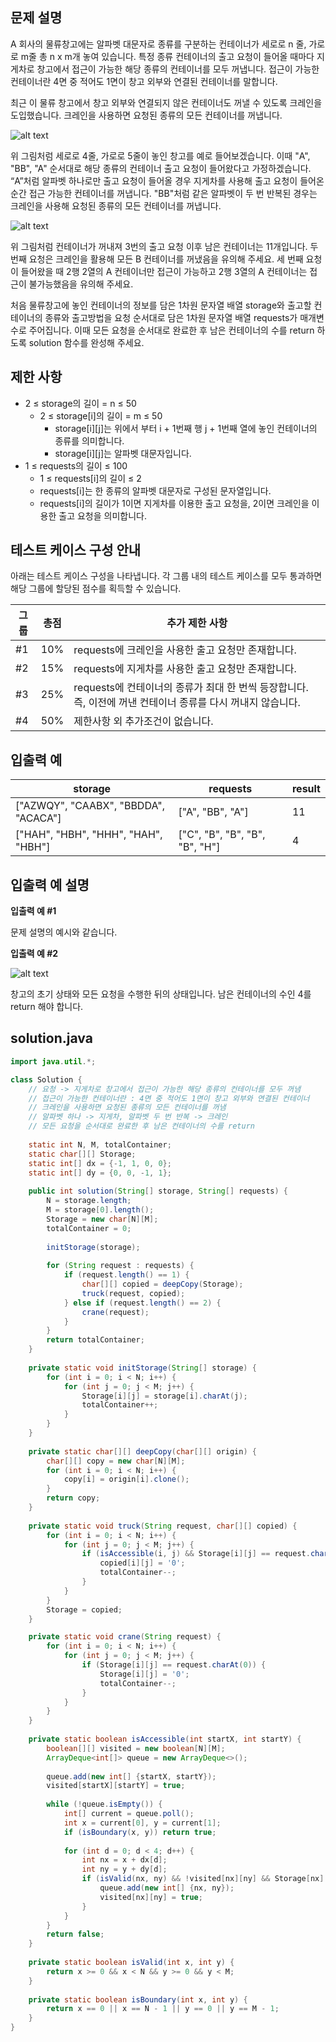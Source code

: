 ## 문제 설명
A 회사의 물류창고에는 알파벳 대문자로 종류를 구분하는 컨테이너가 세로로 n 줄, 가로로 m줄 총 n x m개 놓여 있습니다. 특정 종류 컨테이너의 출고 요청이 들어올 때마다 지게차로 창고에서 접근이 가능한 해당 종류의 컨테이너를 모두 꺼냅니다. 접근이 가능한 컨테이너란 4면 중 적어도 1면이 창고 외부와 연결된 컨테이너를 말합니다.

최근 이 물류 창고에서 창고 외부와 연결되지 않은 컨테이너도 꺼낼 수 있도록 크레인을 도입했습니다. 크레인을 사용하면 요청된 종류의 모든 컨테이너를 꺼냅니다.

![alt text](image-7.png)

위 그림처럼 세로로 4줄, 가로로 5줄이 놓인 창고를 예로 들어보겠습니다. 이때 "A", "BB", "A" 순서대로 해당 종류의 컨테이너 출고 요청이 들어왔다고 가정하겠습니다. “A”처럼 알파벳 하나로만 출고 요청이 들어올 경우 지게차를 사용해 출고 요청이 들어온 순간 접근 가능한 컨테이너를 꺼냅니다. "BB"처럼 같은 알파벳이 두 번 반복된 경우는 크레인을 사용해 요청된 종류의 모든 컨테이너를 꺼냅니다.

![alt text](image-8.png)

위 그림처럼 컨테이너가 꺼내져 3번의 출고 요청 이후 남은 컨테이너는 11개입니다. 두 번째 요청은 크레인을 활용해 모든 B 컨테이너를 꺼냈음을 유의해 주세요. 세 번째 요청이 들어왔을 때 2행 2열의 A 컨테이너만 접근이 가능하고 2행 3열의 A 컨테이너는 접근이 불가능했음을 유의해 주세요.

처음 물류창고에 놓인 컨테이너의 정보를 담은 1차원 문자열 배열 storage와 출고할 컨테이너의 종류와 출고방법을 요청 순서대로 담은 1차원 문자열 배열 requests가 매개변수로 주어집니다. 이때 모든 요청을 순서대로 완료한 후 남은 컨테이너의 수를 return 하도록 solution 함수를 완성해 주세요.

## 제한 사항
- 2 ≤ storage의 길이 = n ≤ 50
    - 2 ≤ storage[i]의 길이 = m ≤ 50
        - storage[i][j]는 위에서 부터 i + 1번째 행 j + 1번째 열에 놓인 컨테이너의 종류를 의미합니다.
        - storage[i][j]는 알파벳 대문자입니다.
- 1 ≤ requests의 길이 ≤ 100
    - 1 ≤ requests[i]의 길이 ≤ 2
    - requests[i]는 한 종류의 알파벳 대문자로 구성된 문자열입니다.
    - requests[i]의 길이가 1이면 지게차를 이용한 출고 요청을, 2이면 크레인을 이용한 출고 요청을 의미합니다.

## 테스트 케이스 구성 안내
아래는 테스트 케이스 구성을 나타냅니다. 각 그룹 내의 테스트 케이스를 모두 통과하면 해당 그룹에 할당된 점수를 획득할 수 있습니다.

| 그룹 | 총점 | 추가 제한 사항                                      |
|------|------|-----------------------------------------------------|
| #1   | 10%  | requests에 크레인을 사용한 출고 요청만 존재합니다.  |
| #2   | 15%  | requests에 지게차를 사용한 출고 요청만 존재합니다.  |
| #3   | 25%  | requests에 컨테이너의 종류가 최대 한 번씩 등장합니다. 즉, 이전에 꺼낸 컨테이너 종류를 다시 꺼내지 않습니다. |
| #4   | 50%  | 제한사항 외 추가조건이 없습니다.                    |


## 입출력 예
| storage                           | requests                   | result |
|-----------------------------------|----------------------------|--------|
| ["AZWQY", "CAABX", "BBDDA", "ACACA"] | ["A", "BB", "A"]           | 11     |
| ["HAH", "HBH", "HHH", "HAH", "HBH"] | ["C", "B", "B", "B", "B", "H"] | 4      |


## 입출력 예 설명 

**입출력 예 #1**

문제 설명의 예시와 같습니다.

**입출력 예 #2**

![alt text](image-9.png)

창고의 초기 상태와 모든 요청을 수행한 뒤의 상태입니다. 남은 컨테이너의 수인 4를 return 해야 합니다.

## solution.java
``` java
import java.util.*;

class Solution {
    // 요청 -> 지게차로 창고에서 접근이 가능한 해당 종류의 컨테이너를 모두 꺼냄
    // 접근이 가능한 컨테이너란 : 4면 중 적어도 1면이 창고 외부와 연결된 컨테이너
    // 크레인을 사용하면 요청된 종류의 모든 컨테이너를 꺼냄
    // 알파벳 하나 -> 지게차, 알파벳 두 번 반복 -> 크레인
    // 모든 요청을 순서대로 완료한 후 남은 컨테이너의 수를 return
    
    static int N, M, totalContainer;
    static char[][] Storage;
    static int[] dx = {-1, 1, 0, 0};
    static int[] dy = {0, 0, -1, 1};
    
    public int solution(String[] storage, String[] requests) {
        N = storage.length;
        M = storage[0].length();
        Storage = new char[N][M];
        totalContainer = 0;
        
        initStorage(storage);
        
        for (String request : requests) {
            if (request.length() == 1) {
                char[][] copied = deepCopy(Storage);
                truck(request, copied);
            } else if (request.length() == 2) {
                crane(request);
            }
        }
        return totalContainer;
    }
    
    private static void initStorage(String[] storage) {
        for (int i = 0; i < N; i++) {
            for (int j = 0; j < M; j++) {
                Storage[i][j] = storage[i].charAt(j);
                totalContainer++;
            }
        }
    }
    
    private static char[][] deepCopy(char[][] origin) {
        char[][] copy = new char[N][M];
        for (int i = 0; i < N; i++) {
            copy[i] = origin[i].clone();
        }
        return copy;
    }
    
    private static void truck(String request, char[][] copied) {
        for (int i = 0; i < N; i++) {
            for (int j = 0; j < M; j++) {
                if (isAccessible(i, j) && Storage[i][j] == request.charAt(0)) {
                    copied[i][j] = '0';
                    totalContainer--;
                }
            }
        }
        Storage = copied;
    }

    private static void crane(String request) {
        for (int i = 0; i < N; i++) {
            for (int j = 0; j < M; j++) {
                if (Storage[i][j] == request.charAt(0)) {
                    Storage[i][j] = '0';
                    totalContainer--;
                }
            }
        }
    }
    
    private static boolean isAccessible(int startX, int startY) {
        boolean[][] visited = new boolean[N][M];
        ArrayDeque<int[]> queue = new ArrayDeque<>();
        
        queue.add(new int[] {startX, startY});
        visited[startX][startY] = true;
        
        while (!queue.isEmpty()) {
            int[] current = queue.poll();
            int x = current[0], y = current[1];
            if (isBoundary(x, y)) return true;
            
            for (int d = 0; d < 4; d++) {
                int nx = x + dx[d];
                int ny = y + dy[d];
                if (isValid(nx, ny) && !visited[nx][ny] && Storage[nx][ny] == '0') {
                    queue.add(new int[] {nx, ny});
                    visited[nx][ny] = true;
                }
            }
        }
        return false;
    }
    
    private static boolean isValid(int x, int y) {
        return x >= 0 && x < N && y >= 0 && y < M;
    }
    
    private static boolean isBoundary(int x, int y) {
        return x == 0 || x == N - 1 || y == 0 || y == M - 1;
    }
}
```